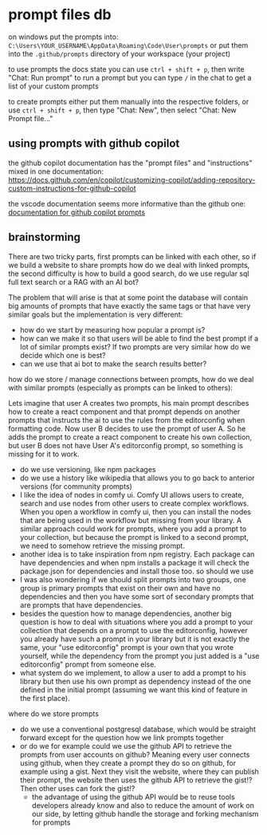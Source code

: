 # prompt files db

on windows put the prompts into: `C:\Users\YOUR_USERNAME\AppData\Roaming\Code\User\prompts`
or put them into the `.github/prompts` directory of your workspace (your project)

to use prompts the docs state you can use `ctrl + shift + p`, then write "Chat: Run prompt" to run a prompt
but you can type `/` in the chat to get a list of your custom prompts

to create prompts either put them manually into the respective folders, or use `ctrl + shift + p`, then type "Chat: New", then select "Chat: New Prompt file..."

## using prompts with github copilot

the github copilot documentation has the "prompt files" and "instructions" mixed in one documentation: https://docs.github.com/en/copilot/customizing-copilot/adding-repository-custom-instructions-for-github-copilot

the vscode documentation seems more informative than the github one: [documentation for github copilot prompts](https://code.visualstudio.com/docs/copilot/copilot-customization#_reusable-prompt-files-experimental)

## brainstorming

There are two tricky parts, first prompts can be linked with each other, so if we build a website to share prompts how do we deal with linked prompts, the second difficulty is how to build a good search, do we use regular sql full text search or a RAG with an AI bot?

The problem that will arise is that at some point the database will contain big amounts of prompts that have exactly the same tags or that have very similar goals but the implementation is very different:

* how do we start by measuring how popular a prompt is? 
* how can we make it so that users will be able to find the best prompt if a lot of similar prompts exist? If two prompts are very similar how do we decide which one is best?
* can we use that ai bot to make the search results better?

how do we store / manage connections between prompts, how do we deal with similar prompts (especially as prompts can be linked to others):

Lets imagine that user A creates two prompts, his main prompt describes how to create a react component and that prompt depends on another prompts that instructs the ai to use the rules from the editorconfig when formatting code.
Now user B decides to use the prompt of user A. So he adds the prompt to create a react component to create his own collection, but user B does not have User A's editorconfig prompt, so something is missing for it to work.

* do we use versioning, like npm packages
* do we use a history like wikipedia that allows you to go back to anterior versions (for community prompts)
* I like the idea of nodes in comfy ui. Comfy UI allows users to create, search and use nodes from other users to create complex workflows. When you open a workflow in comfy ui, then you can install the nodes that are being used in the workflow but missing from your library. A similar approach could work for prompts, where you add a prompt to your collection, but because the prompt is linked to a second prompt, we need to somehow retrieve the missing prompt.
* another idea is to take inspiration from npm registry. Each package can have dependencies and when npm installs a package it will check the package.json for dependencies and install those too. so should we use 
* I was also wondering if we should split prompts into two groups, one group is primary prompts that exist on their own and have no dependencies and then you have some sort of secondary prompts that are prompts that have dependencies.
* besides the question how to manage dependencies, another big question is how to deal with situations where you add a prompt to your collection that depends on a prompt to use the editorconfig, however you already have such a prompt in your library but it is not exactly the same, your "use editorconfig" prompt is your own that you wrote yourself, while the dependency from the prompt you just added is a "use editorconfig" prompt from someone else.
* what system do we implement, to allow a user to add a prompt to his library but then use his own prompt as dependency instead of the one defined in the initial prompt (assuming we want this kind of feature in the first place).

where do we store prompts

* do we use a conventional postgresql database, which would be straight forward except for the question how we link prompts together
* or do we for example could we use the github API to retrieve the prompts from user accounts on github? Meaning every user connects using github, when they create a prompt they do so on github, for example using a gist. Next they visit the website, where they can publish their prompt, the website then uses the github API to retrieve the gist!? Then other uses can fork the gist!?
  * the advantage of using the github API would be to reuse tools developers already know and also to reduce the amount of work on our side, by letting github handle the storage and forking mechanism for prompts
